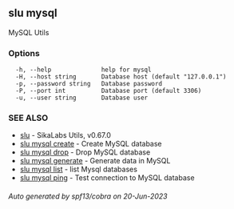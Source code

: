 ## slu mysql

MySQL Utils

### Options

```
  -h, --help              help for mysql
  -H, --host string       Database host (default "127.0.0.1")
  -p, --password string   Database password
  -P, --port int          Database port (default 3306)
  -u, --user string       Database user
```

### SEE ALSO

* [slu](slu.md)	 - SikaLabs Utils, v0.67.0
* [slu mysql create](slu_mysql_create.md)	 - Create MySQL database
* [slu mysql drop](slu_mysql_drop.md)	 - Drop MySQL database
* [slu mysql generate](slu_mysql_generate.md)	 - Generate data in MySQL
* [slu mysql list](slu_mysql_list.md)	 - list Mysql databases
* [slu mysql ping](slu_mysql_ping.md)	 - Test connection to MySQL database

###### Auto generated by spf13/cobra on 20-Jun-2023
